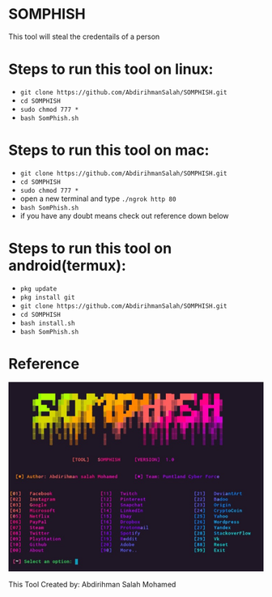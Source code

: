# SOMPHISH
This tool will steal the credentails of a person

# Steps to run this tool on linux:
  - `git clone https://github.com/AbdirihmanSalah/SOMPHISH.git`
  - `cd SOMPHISH`
  - `sudo chmod 777 *`
  - `bash SomPhish.sh`

# Steps to run this tool on mac:
- `git clone https://github.com/AbdirihmanSalah/SOMPHISH.git`
- `cd SOMPHISH`
- `sudo chmod 777 *`
- open a new terminal and type `./ngrok http 80`
- `bash SomPhish.sh`
- if you have any doubt means check out reference down below

# Steps to run this tool on android(termux):
- `pkg update`
- `pkg install git`
- `git clone https://github.com/AbdirihmanSalah/SOMPHISH.git`
- `cd SOMPHISH`
- `bash install.sh`
- `bash SomPhish.sh`


# Reference
<img src="Somphish.png"></img>

  This Tool Created by: Abdirihman Salah Mohamed 
